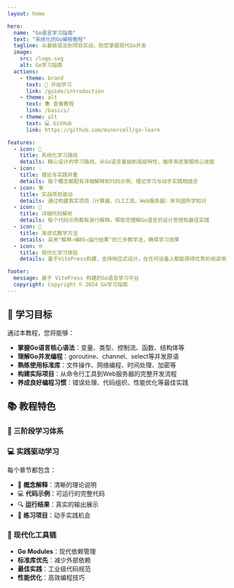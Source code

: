 ```yaml
---
layout: home

hero:
  name: "Go语言学习指南"
  text: "系统化的Go编程教程"
  tagline: 从基础语法到项目实战，助您掌握现代Go开发
  image:
    src: /logo.svg
    alt: Go学习指南
  actions:
    - theme: brand
      text: 🚀 开始学习
      link: /guide/introduction
    - theme: alt
      text: 📚 查看教程
      link: /basics/
    - theme: alt
      text: 💻 GitHub
      link: https://github.com/minorcell/go-learn

features:
  - icon: 📖
    title: 系统化学习路径
    details: 精心设计的学习路线，从Go语言基础到高级特性，循序渐进掌握核心技能
  - icon: 💡
    title: 理论与实践并重
    details: 每个概念都配有详细解释和代码示例，理论学习与动手实践相结合
  - icon: 🛠️
    title: 实战项目驱动
    details: 通过构建真实项目（计算器、CLI工具、Web服务器）来巩固所学知识
  - icon: 📝
    title: 详细代码解析
    details: 每个代码示例都有逐行解释，帮助您理解Go语言的设计思想和最佳实践
  - icon: 🎯
    title: 渐进式教学方法
    details: 采用"解释→编码→运行结果"的三步教学法，确保学习效果
  - icon: 🌐
    title: 现代化学习体验
    details: 基于VitePress构建，支持响应式设计，在任何设备上都能获得优秀的阅读体验

footer:
  message: 基于 VitePress 构建的Go语言学习平台
  copyright: Copyright © 2024 Go学习指南
---
```


## 🎯 学习目标

通过本教程，您将能够：

- **掌握Go语言核心语法**：变量、类型、控制流、函数、结构体等
- **理解Go并发编程**：goroutine、channel、select等并发原语
- **熟练使用标准库**：文件操作、网络编程、时间处理、加密等
- **构建实际项目**：从命令行工具到Web服务器的完整开发流程
- **养成良好编程习惯**：错误处理、代码组织、性能优化等最佳实践

## 📚 教程特色

### 🔄 三阶段学习体系

<MermaidDiagram code="graph LR
    A[基础语法] --> B[进阶特性] --> C[项目实战]
    A --> A1[变量类型]
    A --> A2[控制流程]
    A --> A3[函数方法]
    B --> B1[并发编程]
    B --> B2[网络操作]
    B --> B3[系统编程]
    C --> C1[CLI工具]
    C --> C2[Web服务]
    C --> C3[完整应用]" />

### 💻 实践驱动学习

每个章节都包含：
- 📖 **概念解释**：清晰的理论说明
- 💻 **代码示例**：可运行的完整代码
- 🔍 **运行结果**：真实的输出展示
- 🎯 **练习项目**：动手实践机会

### 🚀 现代化工具链

- **Go Modules**：现代依赖管理
- **标准库优先**：减少外部依赖
- **最佳实践**：工业级代码规范
- **性能优化**：高效编程技巧